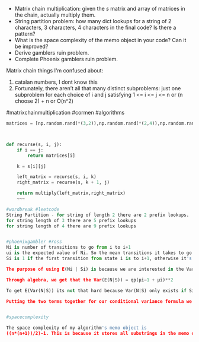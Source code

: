 - Matrix chain multiplication: given the $s$ matrix and array of matrices in the chain, actually multiply them.
- String partition problem: how many dict lookups for a string of 2 characters, 3 characters, 4 characters in the final code? Is there a pattern?
- What is the space complexity of the memo object in your code? Can it be improved?
- Derive gamblers ruin problem.
- Complete Phoenix gamblers ruin problem.

Matrix chain things I'm confused about:
1. catalan numbers, I dont know this
2. Fortunately, there aren’t all that many distinct subproblems: just one subproblem
for each choice of i and j satisfying 1 <= i <= j <= n or (n choose 2) + n or O(n^2)



#matrixchainmultiplication #cormen #algorithms 

~~~Python
matrices = [np.random.rand(*(3,2)),np.random.rand(*(2,4)),np.random.rand(*(4,3)),np.random.rand(*(3,5))]



def recurse(s, i, j):
    if i == j:
        return matrices[i]

    k = s[i][j]

    left_matrix = recurse(s, i, k)
    right_matrix = recurse(s, k + 1, j)

    return multiply(left_matrix,right_matrix)
    ~~~

#wordbreak #leetcode
String Partition - for string of length 2 there are 2 prefix lookups. 
for string length of 3 there are 5 prefix lookups
for string length of 4 there are 9 prefix lookups


#phoenixgambler #ross
Ni is number of transitions to go from i to i+1
ui is the expected value of Ni. So the mean transitions it takes to go from i to i+1
Si is 1 if the first transition from state i is to i+1, otherwise it's Si is -1

The purpose of using E(Ni | Si) is because we are interested in the Variance of N and the conditional variance formula allows us to calculate the Variance of N using two terms involving conditional probabilities. Var(N) = E(Var(N|S)) + Var(E(N|S)). The second term is why we're taking E(Ni|Si).

Through algebra, we get that the Var(E(N|S)) = qp(μi−1 + μi)**2 

To get E(Var(N|S)) its not that hard because Var(N|S) only exists if Si = -1 and then it's just vi-1 + vi by the markovian property. The probability of Si = -1 is q so we get E(Var(N|S)) = q*(vi-1+vi)

Putting the two terms together for our conditional variance formula we get: vi = pq(μi−1 + μi)**2 + q(vi−1 + vi)


#spacecomplexity 

The space complexity of my algorithm's memo object is 
((n*(n+1))/2)-1. This is because it stores all substrings in the memo object. A way to make is O(N) is to use index values instead and then we can use an array with the corresponding indices as true or false.


